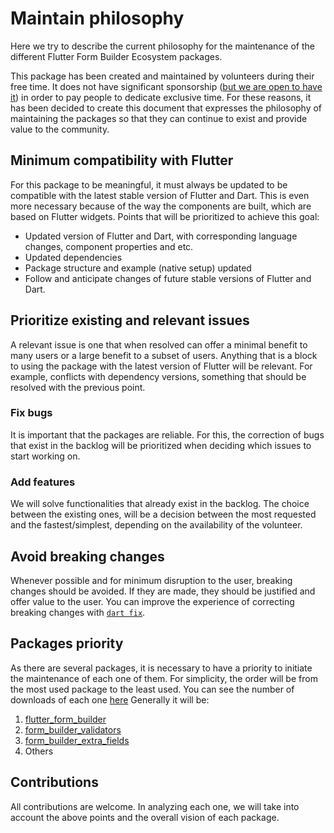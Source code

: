 # Maintain philosophy

Here we try to describe the current philosophy for the maintenance of the different Flutter Form Builder Ecosystem packages.

This package has been created and maintained by volunteers during their free time. It does not have significant sponsorship ([but we are open to have it](https://opencollective.com/flutter-form-builder-ecosystem)) in order to pay people to dedicate exclusive time.
For these reasons, it has been decided to create this document that expresses the philosophy of maintaining the packages so that they can continue to exist and provide value to the community.

## Minimum compatibility with Flutter

For this package to be meaningful, it must always be updated to be compatible with the latest stable version of Flutter and Dart.
This is even more necessary because of the way the components are built, which are based on Flutter widgets. 
Points that will be prioritized to achieve this goal:
- Updated version of Flutter and Dart, with corresponding language changes, component properties and etc. 
- Updated dependencies
- Package structure and example (native setup) updated
- Follow and anticipate changes of future stable versions of Flutter and Dart.

## Prioritize existing and relevant issues

A relevant issue is one that when resolved can offer a minimal benefit to many users or a large benefit to a subset of users.
Anything that is a block to using the package with the latest version of Flutter will be relevant. For example, conflicts with dependency versions, something that should be resolved with the previous point.

### Fix bugs

It is important that the packages are reliable. For this, the correction of bugs that exist in the backlog will be prioritized when deciding which issues to start working on.

### Add features

We will solve functionalities that already exist in the backlog. The choice between the existing ones, will be a decision between the most requested and the fastest/simplest, depending on the availability of the volunteer.

## Avoid breaking changes

Whenever possible and for minimum disruption to the user, breaking changes should be avoided. If they are made, they should be justified and offer value to the user.
You can improve the experience of correcting breaking changes with [`dart fix`](https://github.com/flutter/flutter/blob/master/docs/contributing/Data-driven-Fixes.md).

## Packages priority

As there are several packages, it is necessary to have a priority to initiate the maintenance of each one of them.
For simplicity, the order will be from the most used package to the least used.
You can see the number of downloads of each one [here](https://pub.dev/publishers/flutterformbuilderecosystem.com/packages)
Generally it will be:
1. [flutter_form_builder](https://github.com/flutter-form-builder-ecosystem/flutter_form_builder)
2. [form_builder_validators](https://github.com/flutter-form-builder-ecosystem/form_builder_validators)
3. [form_builder_extra_fields](https://github.com/flutter-form-builder-ecosystem/form_builder_extra_fields)
4. Others

## Contributions

All contributions are welcome. In analyzing each one, we will take into account the above points and the overall vision of each package.
